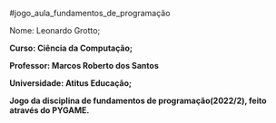 #jogo_aula_fundamentos_de_programação

Nome: Leonardo Grotto;<b>

Curso: Ciência da Computação;<b>

Professor: Marcos Roberto dos Santos<b>

Universidade: Atitus Educação;<b>


Jogo da disciplina de fundamentos de programação(2022/2), feito através do PYGAME.
